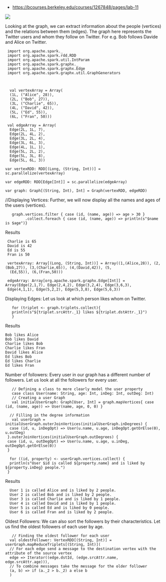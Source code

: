 * https://bcourses.berkeley.edu/courses/1267848/pages/lab-11

![](https://cdn.edureka.co/blog/wp-content/uploads/2017/05/GraphX-Example-Spark-GraphX-Tutorial-Edureka.png)

Looking at the graph, we can extract information about the people (vertices) and the relations between them (edges). The graph here represents the Twitter users and whom they follow on Twitter. For e.g. Bob follows Davide and Alice on Twitter.

     import org.apache.spark._
     import org.apache.spark.rdd.RDD
     import org.apache.spark.util.IntParam
     import org.apache.spark.graphx._
     import org.apache.spark.graphx.Edge
     import org.apache.spark.graphx.util.GraphGenerators



      val vertexArray = Array(
      (1L, ("Alice", 28)),
      (2L, ("Bob", 27)),
      (3L, ("Charlie", 65)),
      (4L, ("David", 42)),
      (5L, ("Ed", 55)),
      (6L, ("Fran", 50)))

     val edgeArray = Array(
      Edge(2L, 1L, 7),
      Edge(2L, 4L, 2),
      Edge(3L, 2L, 4),
      Edge(3L, 6L, 3),
      Edge(4L, 1L, 1),
      Edge(5L, 2L, 2),
      Edge(5L, 3L, 8),
      Edge(5L, 6L, 3))

    var vertexRDD: RDD[(Long, (String, Int))] = sc.parallelize(vertexArray)

    var edgeRDD: RDD[Edge[Int]] = sc.parallelize(edgeArray)

    var graph: Graph[(String, Int), Int] = Graph(vertexRDD, edgeRDD)


//Displaying Vertices: Further, we will now display all the names and ages of the users (vertices).


       graph.vertices.filter { case (id, (name, age)) => age > 30 }
             .collect.foreach { case (id, (name, age)) => println(s"$name is $age")}

Results 


     Charlie is 65
     David is 42
     Ed is 55
     Fran is 50

     vertexArray: Array[(Long, (String, Int))] = Array((1,(Alice,28)), (2,(Bob,27)), (3,(Charlie,65)), (4,(David,42)), (5,
      (Ed,55)), (6,(Fran,50)))

     edgeArray: Array[org.apache.spark.graphx.Edge[Int]] = Array(Edge(2,1,7), Edge(2,4,2), Edge(3,2,4), Edge(3,6,3), 
     Edge(4,1,1), Edge(5,2,2), Edge(5,3,8), Edge(5,6,3))



Displaying Edges: Let us look at which person likes whom on Twitter.


       for (triplet <- graph.triplets.collect){
       println(s"${triplet.srcAttr._1} likes ${triplet.dstAttr._1}")
       }

Results 

    Bob likes Alice
    Bob likes David
    Charlie likes Bob
    Charlie likes Fran
    David likes Alice
    Ed likes Bob
    Ed likes Charlie
    Ed likes Fran


Number of followers: Every user in our graph has a different number of followers. Let us look at all the followers for every user.



       // Defining a class to more clearly model the user property
       case class User(name: String, age: Int, inDeg: Int, outDeg: Int)
       // Creating a user Graph
       val initialUserGraph: Graph[User, Int] = graph.mapVertices{ case (id, (name, age)) => User(name, age, 0, 0) }
 
      // Filling in the degree information
       val userGraph = initialUserGraph.outerJoinVertices(initialUserGraph.inDegrees) {
      case (id, u, inDegOpt) => User(u.name, u.age, inDegOpt.getOrElse(0), u.outDeg)
     }.outerJoinVertices(initialUserGraph.outDegrees) {
     case (id, u, outDegOpt) => User(u.name, u.age, u.inDeg, outDegOpt.getOrElse(0))
     }

      for ((id, property) <- userGraph.vertices.collect) {
      println(s"User $id is called ${property.name} and is liked by ${property.inDeg} people.")
     }

Results 

      User 1 is called Alice and is liked by 2 people.
      User 2 is called Bob and is liked by 2 people.
      User 3 is called Charlie and is liked by 1 people.
      User 4 is called David and is liked by 1 people.
      User 5 is called Ed and is liked by 0 people.
      User 6 is called Fran and is liked by 2 people.


Oldest Followers: We can also sort the followers by their characteristics. Let us find the oldest followers of each user by age.


       // Finding the oldest follower for each user
      val oldestFollower: VertexRDD[(String, Int)] = userGraph.mapReduceTriplets[(String, Int)](
      // For each edge send a message to the destination vertex with the attribute of the source vertex
      edge => Iterator((edge.dstId, (edge.srcAttr.name, edge.srcAttr.age))),
      // To combine messages take the message for the older follower
      (a, b) => if (a._2 > b._2) a else b
      )